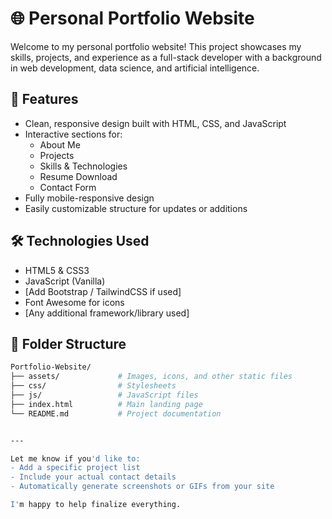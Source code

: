 # 🌐 Personal Portfolio Website

Welcome to my personal portfolio website! This project showcases my skills, projects, and experience as a full-stack developer with a background in web development, data science, and artificial intelligence.

## 🚀 Features

- Clean, responsive design built with HTML, CSS, and JavaScript
- Interactive sections for:
  - About Me
  - Projects
  - Skills & Technologies
  - Resume Download
  - Contact Form
- Fully mobile-responsive design
- Easily customizable structure for updates or additions

## 🛠️ Technologies Used

- HTML5 & CSS3
- JavaScript (Vanilla)
- [Add Bootstrap / TailwindCSS if used]
- Font Awesome for icons
- [Any additional framework/library used]

## 📂 Folder Structure

```bash
Portfolio-Website/
├── assets/             # Images, icons, and other static files
├── css/                # Stylesheets
├── js/                 # JavaScript files
├── index.html          # Main landing page
└── README.md           # Project documentation


---

Let me know if you'd like to:
- Add a specific project list
- Include your actual contact details
- Automatically generate screenshots or GIFs from your site

I'm happy to help finalize everything.
